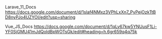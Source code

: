 Larave_11_Docs
    <https://docs.google.com/document/d/1slaf4NMxz3VPhLxXn7_PyPejOzkTtBD8nyPJo4UZYOI/edit?usp=sharing>

Vue_JS_Docs
    <https://docs.google.com/document/d/1qLv67kw5YNUusF1Li-YF0SjGMU41mJdQoldBpWOTsGk/edit#heading=h.6gr659q4q75k>
